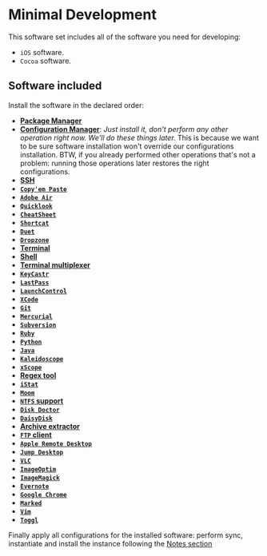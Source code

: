 # Minimal Development

This software set includes all of the software you need for developing:

* `iOS` software.
* `Cocoa` software.

## Software included

Install the software in the declared order:

* [**Package Manager**](../list/system/package_manager.md)
* [**Configuration Manager**](../list/system/configuration_manager.md): *Just install it, don't perform any other operation right now. We'll do these things later.* This is because we want to be sure software installation won't override our configurations installation. BTW, if you already performed other operations that's not a problem: running those operations later restores the right configurations.
* [**SSH**](../list/system/ssh.md)
* [**`Copy'em Paste`**](../list/system/copyempaste.md)
* [**`Adobe Air`**](../list/system/adobe_air.md)
* [**`Quicklook`**](../list/system/quicklook.md)
* [**`CheatSheet`**](../list/system/cheatsheet.md)
* [**`Shortcat`**](../list/system/shortcat.md)
* [**`Duet`**](../list/system/duet.md)
* [**`Dropzone`**](../list/system/dropzone.md)
* [**Terminal**](../list/system/terminal.md)
* [**Shell**](../list/system/shell.md)
* [**Terminal multiplexer**](../list/system/terminal_multiplexer.md)
* [**`KeyCastr`**](../list/system/keycastr.md)
* [**`LastPass`**](../list/system/lastpass.md)
* [**`LaunchControl`**](../list/system/launchcontrol.md)
* [**`XCode`**](../list/development/xcode.md)
* [**`Git`**](../list/development/git.md)
* [**`Mercurial`**](../list/development/mercurial.md)
* [**`Subversion`**](../list/development/subversion.md)
* [**`Ruby`**](../list/development/ruby.md)
* [**`Python`**](../list/development/python.md)
* [**`Java`**](../list/development/java.md)
* [**`Kaleidoscope`**](../list/development/kaleidoscope.md)
* [**`xScope`**](../list/development/xscope.md)
* [**Regex tool**](../list/development/regex_tool.md)
* [**`iStat`**](../list/sysinfo/istat.md)
* [**`Moom`**](../list/wm/moom.md)
* [**`NTFS` support**](../list/fs/ntfs_support.md)
* [**`Disk Doctor`**](../list/fs/disk_doctor.md)
* [**`DaisyDisk`**](../list/fs/daisydisk.md)
* [**Archive extractor**](../list/fs/archive_extractor.md)
* [**`FTP` client**](../list/fs/ftp_client.md)
* [**`Apple Remote Desktop`**](../list/network/apple_remote_desktop.md)
* [**`Jump Desktop`**](../list/network/jump_desktop.md)
* [**`VLC`**](../list/multimedia/vlc.md)
* [**`ImageOptim`**](../list/multimedia/imageoptim.md)
* [**`ImageMagick`**](../list/multimedia/imagemagick.md)
* [**`Evernote`**](../list/notes/evernote.md)
* [**`Google Chrome`**](../list/reference/google_chrome.md)
* [**`Marked`**](../list/reference/marked.md)
* [**`Vim`**](../list/editor/vim.md)
* [**`Toggl`**](../list/organize/toggl.md)

Finally apply all configurations for the installed software: perform sync, instantiate and install the instance following the [Notes section](https://github.com/alem0lars/configs_book/blob/master/osx/configuration/software/list/system/configuration_manager.md#notes)
